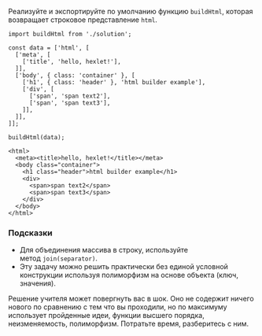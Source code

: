Реализуйте и экспортируйте по умолчанию функцию `buildHtml`, которая возвращает строковое представление `html`.

```
import buildHtml from './solution';

const data = ['html', [
  ['meta', [
    ['title', 'hello, hexlet!'],
  ]],
  ['body', { class: 'container' }, [
    ['h1', { class: 'header' }, 'html builder example'],
    ['div', [
      ['span', 'span text2'],
      ['span', 'span text3'],
    ]],
  ]],
]];

buildHtml(data);

```

```
<html>
  <meta><title>hello, hexlet!</title></meta>
  <body class="container">
    <h1 class="header">html builder example</h1>
    <div>
      <span>span text2</span>
      <span>span text3</span>
    </div>
  </body>
</html>

```

### Подсказки

-   Для объединения массива в строку, используйте метод `join(separator)`.
-   Эту задачу можно решить практически без единой условной конструкции используя полиморфизм на основе объекта (ключ, значения).

Решение учителя может повергнуть вас в шок. Оно не содержит ничего нового по сравнению с тем что вы проходили, но по максимуму использует пройденные идеи, функции высшего порядка, неизменяемость, полиморфизм. Потратьте время, разберитесь с ним.